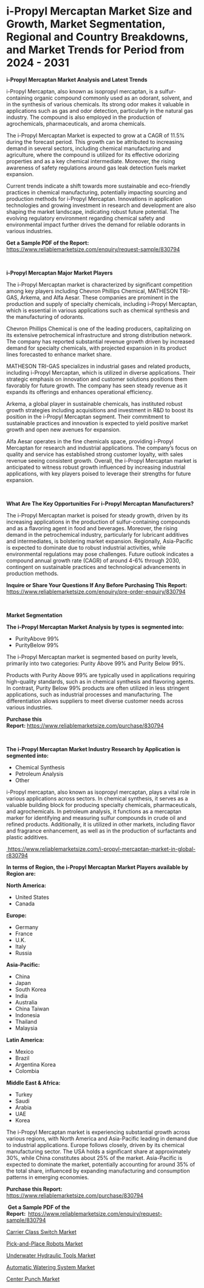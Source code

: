 <p><h1>i-Propyl Mercaptan Market Size and Growth, Market Segmentation, Regional and Country Breakdowns, and Market Trends for Period from 2024 -  2031</h1></p><p><strong>i-Propyl Mercaptan Market Analysis and Latest Trends</strong></p>
<p><p>i-Propyl Mercaptan, also known as isopropyl mercaptan, is a sulfur-containing organic compound commonly used as an odorant, solvent, and in the synthesis of various chemicals. Its strong odor makes it valuable in applications such as gas and odor detection, particularly in the natural gas industry. The compound is also employed in the production of agrochemicals, pharmaceuticals, and aroma chemicals.</p><p>The i-Propyl Mercaptan Market is expected to grow at a CAGR of 11.5% during the forecast period. This growth can be attributed to increasing demand in several sectors, including chemical manufacturing and agriculture, where the compound is utilized for its effective odorizing properties and as a key chemical intermediate. Moreover, the rising awareness of safety regulations around gas leak detection fuels market expansion.</p><p>Current trends indicate a shift towards more sustainable and eco-friendly practices in chemical manufacturing, potentially impacting sourcing and production methods for i-Propyl Mercaptan. Innovations in application technologies and growing investment in research and development are also shaping the market landscape, indicating robust future potential. The evolving regulatory environment regarding chemical safety and environmental impact further drives the demand for reliable odorants in various industries.</p></p>
<p><strong>Get a Sample PDF of the Report:&nbsp;</strong> <a href="https://www.reliablemarketsize.com/enquiry/request-sample/830794?utm_campaign=1872&utm_medium=2&utm_source=Github&utm_content=ia&utm_term=18122024&utm_id=i-propyl-mercaptan">https://www.reliablemarketsize.com/enquiry/request-sample/830794</a></p>
<p>&nbsp;</p>
<p><strong>i-Propyl Mercaptan Major Market Players</strong></p>
<p><p>The i-Propyl Mercaptan market is characterized by significant competition among key players including Chevron Phillips Chemical, MATHESON TRI-GAS, Arkema, and Alfa Aesar. These companies are prominent in the production and supply of specialty chemicals, including i-Propyl Mercaptan, which is essential in various applications such as chemical synthesis and the manufacturing of odorants.</p><p>Chevron Phillips Chemical is one of the leading producers, capitalizing on its extensive petrochemical infrastructure and strong distribution network. The company has reported substantial revenue growth driven by increased demand for specialty chemicals, with projected expansion in its product lines forecasted to enhance market share.</p><p>MATHESON TRI-GAS specializes in industrial gases and related products, including i-Propyl Mercaptan, which is utilized in diverse applications. Their strategic emphasis on innovation and customer solutions positions them favorably for future growth. The company has seen steady revenue as it expands its offerings and enhances operational efficiency.</p><p>Arkema, a global player in sustainable chemicals, has instituted robust growth strategies including acquisitions and investment in R&D to boost its position in the i-Propyl Mercaptan segment. Their commitment to sustainable practices and innovation is expected to yield positive market growth and open new avenues for expansion.</p><p>Alfa Aesar operates in the fine chemicals space, providing i-Propyl Mercaptan for research and industrial applications. The company’s focus on quality and service has established strong customer loyalty, with sales revenue seeing consistent growth. Overall, the i-Propyl Mercaptan market is anticipated to witness robust growth influenced by increasing industrial applications, with key players poised to leverage their strengths for future expansion.</p></p>
<p>&nbsp;</p>
<p><strong>What Are The Key Opportunities For i-Propyl Mercaptan Manufacturers?</strong></p>
<p><p>The i-Propyl Mercaptan market is poised for steady growth, driven by its increasing applications in the production of sulfur-containing compounds and as a flavoring agent in food and beverages. Moreover, the rising demand in the petrochemical industry, particularly for lubricant additives and intermediates, is bolstering market expansion. Regionally, Asia-Pacific is expected to dominate due to robust industrial activities, while environmental regulations may pose challenges. Future outlook indicates a compound annual growth rate (CAGR) of around 4-6% through 2030, contingent on sustainable practices and technological advancements in production methods.</p></p>
<p><strong>Inquire or Share Your Questions If Any Before Purchasing This Report:</strong> <a href="https://www.reliablemarketsize.com/enquiry/pre-order-enquiry/830794?utm_campaign=1872&utm_medium=2&utm_source=Github&utm_content=ia&utm_term=18122024&utm_id=i-propyl-mercaptan">https://www.reliablemarketsize.com/enquiry/pre-order-enquiry/830794</a></p>
<p>&nbsp;</p>
<p><strong>Market Segmentation</strong></p>
<p><strong>The i-Propyl Mercaptan Market Analysis by types is segmented into:</strong></p>
<p><ul><li>PurityAbove 99%</li><li>PurityBelow 99%</li></ul></p>
<p><p>The i-Propyl Mercaptan market is segmented based on purity levels, primarily into two categories: Purity Above 99% and Purity Below 99%. </p><p>Products with Purity Above 99% are typically used in applications requiring high-quality standards, such as in chemical synthesis and flavoring agents. In contrast, Purity Below 99% products are often utilized in less stringent applications, such as industrial processes and manufacturing. The differentiation allows suppliers to meet diverse customer needs across various industries.</p></p>
<p><strong>Purchase this Report:&nbsp;</strong><a href="https://www.reliablemarketsize.com/purchase/830794?utm_campaign=1872&utm_medium=2&utm_source=Github&utm_content=ia&utm_term=18122024&utm_id=i-propyl-mercaptan">https://www.reliablemarketsize.com/purchase/830794</a></p>
<p>&nbsp;</p>
<p><strong>The i-Propyl Mercaptan Market Industry Research by Application is segmented into:</strong></p>
<p><ul><li>Chemical Synthesis</li><li>Petroleum Analysis</li><li>Other</li></ul></p>
<p><p>i-Propyl mercaptan, also known as isopropyl mercaptan, plays a vital role in various applications across sectors. In chemical synthesis, it serves as a valuable building block for producing specialty chemicals, pharmaceuticals, and agrochemicals. In petroleum analysis, it functions as a mercaptan marker for identifying and measuring sulfur compounds in crude oil and refined products. Additionally, it is utilized in other markets, including flavor and fragrance enhancement, as well as in the production of surfactants and plastic additives.</p></p>
<p><a href="https://www.reliablemarketsize.com/i-propyl-mercaptan-market-in-global-r830794?utm_campaign=1872&utm_medium=2&utm_source=Github&utm_content=ia&utm_term=18122024&utm_id=i-propyl-mercaptan">&nbsp;https://www.reliablemarketsize.com/i-propyl-mercaptan-market-in-global-r830794</a></p>
<p><strong>In terms of Region, the i-Propyl Mercaptan Market Players available by Region are:</strong></p>
<p>
    <p> <strong> North America: </strong>
        <ul>
            <li>United States</li>
            <li>Canada</li>
        </ul>
        </p> 
    <p> <strong> Europe: </strong>
        <ul>
            <li>Germany</li>
            <li>France</li>
            <li>U.K.</li>
            <li>Italy</li>
            <li>Russia</li>
        </ul>
        </p> 
    <p> <strong> Asia-Pacific: </strong>
        <ul>
            <li>China</li>
            <li>Japan</li>
            <li>South Korea</li>
            <li>India</li>
            <li>Australia</li>
            <li>China Taiwan</li>
            <li>Indonesia</li>
            <li>Thailand</li>
            <li>Malaysia</li>
        </ul>
        </p> 
    <p> <strong> Latin America: </strong>
        <ul>
            <li>Mexico</li>
            <li>Brazil</li>
            <li>Argentina Korea</li>
            <li>Colombia</li>
        </ul>
        </p> 
    <p> <strong> Middle East & Africa: </strong>
        <ul>
            <li>Turkey</li>
            <li>Saudi</li>
            <li>Arabia</li>
            <li>UAE</li>
            <li>Korea</li>
        </ul>
    </p>
    </p>
<p><p>The i-Propyl Mercaptan market is experiencing substantial growth across various regions, with North America and Asia-Pacific leading in demand due to industrial applications. Europe follows closely, driven by its chemical manufacturing sector. The USA holds a significant share at approximately 30%, while China constitutes about 25% of the market. Asia-Pacific is expected to dominate the market, potentially accounting for around 35% of the total share, influenced by expanding manufacturing and consumption patterns in emerging economies.</p></p>
<p><strong>Purchase this Report: </strong><a href="https://www.reliablemarketsize.com/purchase/830794?utm_campaign=1872&utm_medium=2&utm_source=Github&utm_content=ia&utm_term=18122024&utm_id=i-propyl-mercaptan">https://www.reliablemarketsize.com/purchase/830794</a></p>
<p>&nbsp;<strong>Get a Sample PDF of the Report:&nbsp;&nbsp;</strong><a href="https://www.reliablemarketsize.com/enquiry/request-sample/830794?utm_campaign=1872&utm_medium=2&utm_source=Github&utm_content=ia&utm_term=18122024&utm_id=i-propyl-mercaptan">https://www.reliablemarketsize.com/enquiry/request-sample/830794</a></p>
<p><strong></strong></p>
<p><p><a href="https://www.linkedin.com/pulse/experts-forecast-significant-growth-carrier-class-switch-market-0mwvf?utm_campaign=1872&utm_medium=2&utm_source=Github&utm_content=ia&utm_term=18122024&utm_id=i-propyl-mercaptan">Carrier Class Switch Market</a></p><p><a href="https://github.com/BryceTownsendr/Market-Research-Report-List-7/blob/main/pick-and-place-robots-market.md?utm_campaign=1872&utm_medium=2&utm_source=Github&utm_content=ia&utm_term=18122024&utm_id=i-propyl-mercaptan">Pick-and-Place Robots Market</a></p><p><a href="https://www.linkedin.com/pulse/industry-strategies-opportunities-underwater-hydraulic-tools-market-ws3he?utm_campaign=1872&utm_medium=2&utm_source=Github&utm_content=ia&utm_term=18122024&utm_id=i-propyl-mercaptan">Underwater Hydraulic Tools Market</a></p><p><a href="https://www.linkedin.com/pulse/future-trends-growth-prospects-automatic-watering-system-market-iezoe?utm_campaign=1872&utm_medium=2&utm_source=Github&utm_content=ia&utm_term=18122024&utm_id=i-propyl-mercaptan">Automatic Watering System Market</a></p><p><a href="https://www.linkedin.com/pulse/projected-cagr-41-center-punch-market-analysis-production-n0wae?utm_campaign=1872&utm_medium=2&utm_source=Github&utm_content=ia&utm_term=18122024&utm_id=i-propyl-mercaptan">Center Punch Market</a></p></p>